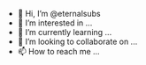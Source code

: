 - 👋 Hi, I’m @eternalsubs
- 👀 I’m interested in ...
- 🌱 I’m currently learning ...
- 💞️ I’m looking to collaborate on ...
- 📫 How to reach me ...

<!---
eternalsubs/eternalsubs is a ✨ special ✨ repository because its `README.md` (this file) appears on your GitHub profile.
You can click the Preview link to take a look at your changes.
--->
